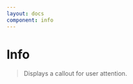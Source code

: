 ```yaml
---
layout: docs
component: info
---
```


# Info

> Displays a callout for user attention.

<Preview name="info" />
